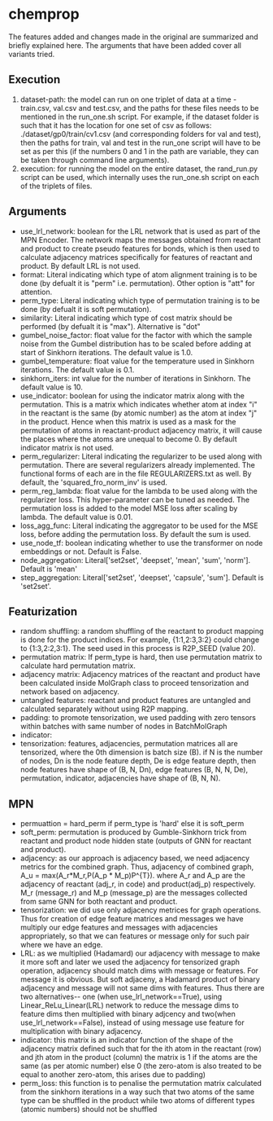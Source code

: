 # chemprop

The features added and changes made in the original are summarized and briefly explained
here. The arguments that have been added cover all variants tried.

## Execution
1. dataset-path: the model can run on one triplet of data at a time - train.csv, val.csv
and test.csv, and the paths for these files needs to be mentioned in the run_one.sh
script. For example, if the dataset folder is such that it has the location for one set of csv as follows: ./dataset/gp0/train/cv1.csv (and corresponding folders for val and
test), then the paths for train, val and test in the run_one script will have to be set as per this (if the numbers 0 and 1 in the path are variable, they can be taken through command line arguments).
2. execution: for running the model on the entire dataset, the rand_run.py script can
be used, which internally uses the run_one.sh script on each of the triplets of files.

## Arguments
- use_lrl_network: boolean for the LRL network that is used as part of the MPN Encoder.
The network maps the messages obtained from reactant and product to create pseudo
features for bonds, which is then used to calculate adjacency matrices specifically
for features of reactant and product. By default LRL is not used.
- format: Literal indicating which type of atom alignment training is to be done (by
defualt it is "perm" i.e. permutation). Other option is "att" for attention.
- perm_type: Literal indicating which type of permutation training is to be done (by
defualt it is soft permutation).
- similarity: Literal indicating which type of cost matrix should be performed (by
defualt it is "max"). Alternative is "dot"
- gumbel_noise_factor: float value for the factor with which the sample noise from
the Gumbel distribution has to be scaled before adding at start of Sinkhorn iterations.
The default value is 1.0.
- gumbel_temperature: float value for the temperature used in Sinkhorn iterations. The
default value is 0.1.
- sinkhorn_iters: int value for the number of iterations in Sinkhorn. The default value
is 10.
- use_indicator: boolean for using the indicator matrix along with the permutation. This
is a matrix which indicates whether atom at index "i" in the reactant is the same (by
atomic number) as the atom at index "j" in the product. Hence when this matrix is used
as a mask for the permutation of atoms in reactant-product adjacency matrix, it will
cause the places where the atoms are unequal to become 0. By default indicator matrix
is not used.
- perm_regularizer: Literal indicating the regularizer to be used along with permutation.
There are several regularizers already implemented. The functional forms of each are in
the file REGULARIZERS.txt as well. By default, the 'squared_fro_norm_inv' is used.
- perm_reg_lambda: float value for the lambda to be used along with the regularizer loss.
This hyper-parameter can be tuned as needed. The permutation loss is added to the model
MSE loss after scaling by lambda. The default value is 0.01.
- loss_agg_func: Literal indicating the aggregator to be used for the MSE loss, before
adding the permutation loss. By default the sum is used.
- use_node_tf: boolean indicating whether to use the transformer on node embeddings or not.
Default is False.
- node_aggregation: Literal['set2set', 'deepset', 'mean', 'sum', 'norm']. Default is 'mean'
- step_aggregation: Literal['set2set', 'deepset', 'capsule', 'sum']. Default is 'set2set'.

## Featurization
- random shuffling: a random shuffling of the reactant to product mapping is done for the
product indices. For example, {1:1,2:3,3:2} could change to {1:3,2:2,3:1}. The seed used
in this process is R2P_SEED (value 20).
- permutation matrix: If perm_type is hard, then use permutation matrix to calculate
hard permutation matrix.
- adjacency matrix: Adjacency matrices of the reactant and product have been calculated
inside MolGraph class to proceed tensorization and network based on adjacency.
- untangled features: reactant and product features are untangled and calculated
separately
without using R2P mapping.
- padding: to promote tensorization, we used padding with zero tensors within batches
with same number of nodes in BatchMolGraph
- indicator:
- tensorization: features, adjacencies, permutation matrices all are tensorized, where
the 0th dimension is batch size (B). if N is the number of nodes, Dn is the node feature
depth, De is edge feature depth, then node features have shape of (B, N, Dn), edge
features (B, N, N, De), permutation, indicator, adjacencies have shape of (B, N, N). 

## MPN
- permuattion = hard_perm if perm_type is 'hard' else it is soft_perm
- soft_perm: permutation is produced by Gumble-Sinkhorn trick from reactant and product 
node hidden state (outputs of GNN for reactant and product).
- adjacency: as our approach is adjacency based, we need adjacency metrics for the
combined graph. Thus, adjacency of combined graph, A_u = max(A_r*M_r,P(A_p * M_p)P^{T}).
where A_r and A_p are the adjacency of reactant (adj_r, in code) and product(adj_p)
respectively. M_r (message_r) and M_p (message_p) are the messages collected from same 
GNN for both reactant and product. 
- tensorization: we did use only adjacency metrices for graph operations. Thus for
creation of edge feature matrices and messages we have multiply our edge features and
messages with adjacencies appropriately, so that we can features or message only for
such pair where we have an edge.  
- LRL: as we multiplied (Hadamard) our adjacency with message to make it more soft and
later we used the adjacency for tensorized graph operation, adjacency should match dims
with message or features. For message it is obvious. But soft adjaceny, a Hadamard
product of binary adjacency and message will not same dims with features. Thus there are
two alternatives-- one (when use_lrl_network==True), using Linear_ReLu_Linear(LRL)
network to reduce the message dims to feature dims then multiplied with binary adjcency
and two(when use_lrl_network==False), instead of using message use feature for
multiplication with binary adjacency.
- indicator: this matrix is an indicator function of the shape of the adjacency matrix
defined such that for the ith atom in the reactant (row) and jth atom in the product
(column) the matrix is 1 if the atoms are the same (as per atomic number) else 0 (the
zero-atom is also treated to be equal to another zero-atom, this arises due to padding)
- perm_loss: this function is to penalise the permutation matrix calculated from the
sinkhorn iterations in a way such that two atoms of the same type can be shuffled in
the product while two atoms of different types (atomic numbers) should not be shuffled

